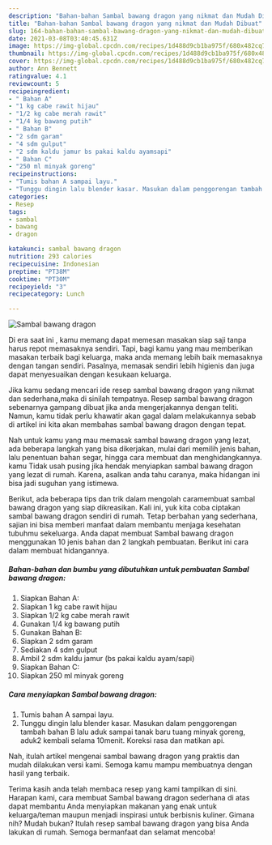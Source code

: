 ```yaml
---
description: "Bahan-bahan Sambal bawang dragon yang nikmat dan Mudah Dibuat"
title: "Bahan-bahan Sambal bawang dragon yang nikmat dan Mudah Dibuat"
slug: 164-bahan-bahan-sambal-bawang-dragon-yang-nikmat-dan-mudah-dibuat
date: 2021-03-08T03:40:45.631Z
image: https://img-global.cpcdn.com/recipes/1d488d9cb1ba975f/680x482cq70/sambal-bawang-dragon-foto-resep-utama.jpg
thumbnail: https://img-global.cpcdn.com/recipes/1d488d9cb1ba975f/680x482cq70/sambal-bawang-dragon-foto-resep-utama.jpg
cover: https://img-global.cpcdn.com/recipes/1d488d9cb1ba975f/680x482cq70/sambal-bawang-dragon-foto-resep-utama.jpg
author: Ann Bennett
ratingvalue: 4.1
reviewcount: 5
recipeingredient:
- " Bahan A"
- "1 kg cabe rawit hijau"
- "1/2 kg cabe merah rawit"
- "1/4 kg bawang putih"
- " Bahan B"
- "2 sdm garam"
- "4 sdm gulput"
- "2 sdm kaldu jamur bs pakai kaldu ayamsapi"
- " Bahan C"
- "250 ml minyak goreng"
recipeinstructions:
- "Tumis bahan A sampai layu."
- "Tunggu dingin lalu blender kasar. Masukan dalam penggorengan tambah bahan B lalu aduk sampai tanak baru tuang minyak goreng, aduk2 kembali selama 10menit. Koreksi rasa dan matikan api."
categories:
- Resep
tags:
- sambal
- bawang
- dragon

katakunci: sambal bawang dragon 
nutrition: 293 calories
recipecuisine: Indonesian
preptime: "PT38M"
cooktime: "PT30M"
recipeyield: "3"
recipecategory: Lunch

---
```



![Sambal bawang dragon](https://img-global.cpcdn.com/recipes/1d488d9cb1ba975f/680x482cq70/sambal-bawang-dragon-foto-resep-utama.jpg)

Di era  saat ini , kamu memang dapat memesan masakan siap saji tanpa harus repot memasaknya sendiri. Tapi, bagi kamu yang mau memberikan masakan terbaik bagi keluarga, maka anda memang lebih baik memasaknya dengan tangan sendiri. Pasalnya, memasak sendiri lebih higienis dan juga dapat menyesuaikan dengan kesukaan keluarga.

Jika kamu sedang mencari ide resep sambal bawang dragon yang nikmat dan sederhana,maka di sinilah tempatnya. Resep sambal bawang dragon  sebenarnya gampang dibuat jika anda mengerjakannya dengan teliti. Namun, kamu tidak perlu khawatir akan gagal dalam melakukannya 
sebab di artikel ini kita akan membahas sambal bawang dragon dengan tepat.  



Nah untuk kamu yang mau memasak sambal bawang dragon yang lezat, ada beberapa langkah yang bisa dikerjakan, mulai dari memilih jenis bahan, lalu penentuan bahan segar, hingga cara membuat dan menghidangkannya. kamu Tidak usah pusing jika hendak menyiapkan sambal bawang dragon yang lezat di rumah. Karena, asalkan anda  tahu caranya, maka hidangan ini bisa jadi suguhan yang istimewa.

Berikut, ada beberapa tips dan trik dalam mengolah caramembuat sambal bawang dragon yang siap dikreasikan. Kali ini, yuk kita coba ciptakan sambal bawang dragon sendiri di rumah. Tetap berbahan yang sederhana, sajian ini bisa memberi manfaat dalam membantu menjaga kesehatan tubuhmu sekeluarga. Anda dapat membuat Sambal bawang dragon menggunakan 10 jenis bahan dan 2 langkah pembuatan. Berikut ini cara dalam membuat hidangannya.

<!--inarticleads1-->

##### Bahan-bahan dan bumbu yang dibutuhkan untuk pembuatan Sambal bawang dragon:

1. Siapkan  Bahan A:
1. Siapkan 1 kg cabe rawit hijau
1. Siapkan 1/2 kg cabe merah rawit
1. Gunakan 1/4 kg bawang putih
1. Gunakan  Bahan B:
1. Siapkan 2 sdm garam
1. Sediakan 4 sdm gulput
1. Ambil 2 sdm kaldu jamur (bs pakai kaldu ayam/sapi)
1. Siapkan  Bahan C:
1. Siapkan 250 ml minyak goreng




<!--inarticleads2-->

##### Cara menyiapkan Sambal bawang dragon:

1. Tumis bahan A sampai layu.
1. Tunggu dingin lalu blender kasar. Masukan dalam penggorengan tambah bahan B lalu aduk sampai tanak baru tuang minyak goreng, aduk2 kembali selama 10menit. Koreksi rasa dan matikan api.




Nah, itulah artikel mengenai  sambal bawang dragon  yang praktis dan mudah dilakukan versi kami. Semoga kamu mampu membuatnya dengan hasil yang terbaik. 

Terima kasih anda telah membaca resep yang kami tampilkan di sini. Harapan kami, cara membuat  Sambal bawang dragon sederhana di atas dapat membantu Anda menyiapkan makanan yang enak untuk keluarga/teman maupun menjadi inspirasi untuk berbisnis kuliner. Gimana nih? Mudah bukan? Itulah resep sambal bawang dragon yang bisa Anda lakukan di rumah. Semoga bermanfaat dan selamat mencoba!

